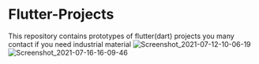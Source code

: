 # Flutter-Projects
This repository contains prototypes of flutter(dart) projects you many contact if you need industrial material
![Screenshot_2021-07-12-10-06-19](https://user-images.githubusercontent.com/98219369/153162994-8b3b746b-7cab-42f5-b4d2-95427292ba95.png)
![Screenshot_2021-07-16-16-09-46](https://user-images.githubusercontent.com/98219369/153163167-afcb6f3e-70f9-4ee8-9023-225b9750ccb4.png)
